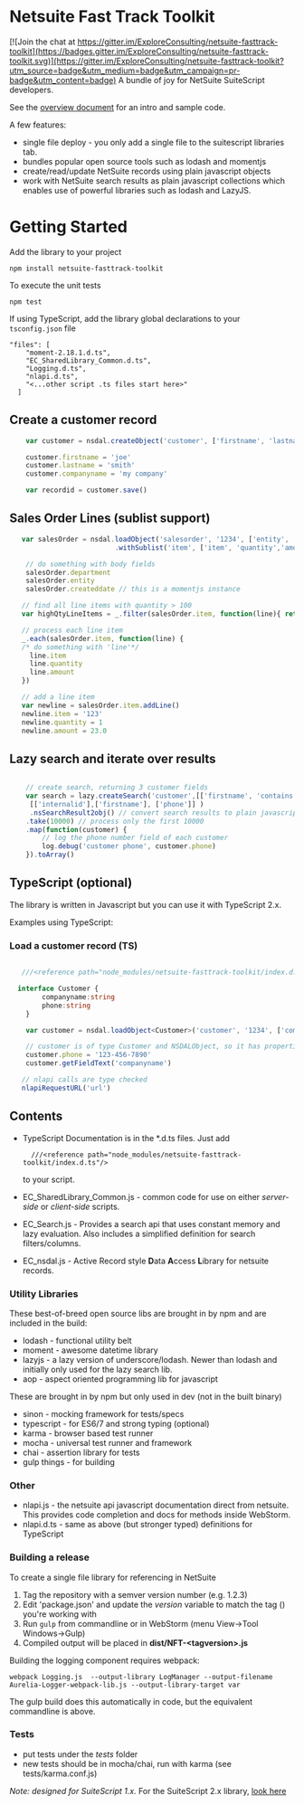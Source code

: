 Netsuite Fast Track Toolkit
=========================

[![Join the chat at https://gitter.im/ExploreConsulting/netsuite-fasttrack-toolkit](https://badges.gitter.im/ExploreConsulting/netsuite-fasttrack-toolkit.svg)](https://gitter.im/ExploreConsulting/netsuite-fasttrack-toolkit?utm_source=badge&utm_medium=badge&utm_campaign=pr-badge&utm_content=badge)
A bundle of joy for NetSuite SuiteScript developers.

See the [overview document](https://docs.google.com/document/d/13Nvv-XcH_IkLsKEEuqPba3OY2JpKkBP3iDUDMTrT_1Q) for an
intro and sample code.


A few features:
* single file deploy - you only add a single file to the suitescript libraries tab.
* bundles popular open source tools such as lodash and momentjs
* create/read/update NetSuite records using plain javascript objects
* work with NetSuite search results as plain javascript collections which enables use of powerful libraries such
as lodash and LazyJS.


# Getting Started #

Add the library to your project

    npm install netsuite-fasttrack-toolkit

To execute the unit tests

    npm test

If using TypeScript, add the library global declarations to your `tsconfig.json` file

    "files": [
        "moment-2.18.1.d.ts",
        "EC_SharedLibrary_Common.d.ts",
        "Logging.d.ts",
        "nlapi.d.ts",
        "<...other script .ts files start here>"
      ]

## Create a customer record

```javascript
    var customer = nsdal.createObject('customer', ['firstname', 'lastname', 'companyname'])

    customer.firstname = 'joe'
    customer.lastname = 'smith'
    customer.companyname = 'my company'

    var recordid = customer.save()

```


## Sales Order Lines (sublist support)

```javascript
   var salesOrder = nsdal.loadObject('salesorder', '1234', ['entity', 'department','createddate'])
                          .withSublist('item', ['item', 'quantity','amount'])

    // do something with body fields 
    salesOrder.department
    salesOrder.entity
    salesOrder.createddate // this is a momentjs instance

   // find all line items with quantity > 100
   var highQtyLineItems = _.filter(salesOrder.item, function(line){ return line.quantity > 100 })

   // process each line item
   _.each(salesOrder.item, function(line) {
   /* do something with 'line'*/
     line.item
     line.quantity
     line.amount
   })

   // add a line item
   var newline = salesOrder.item.addLine()
   newline.item = '123'
   newline.quantity = 1
   newline.amount = 23.0
```


## Lazy search and iterate over results

```javascript

    // create search, returning 3 customer fields
    var search = lazy.createSearch('customer',[['firstname', 'contains', 'joe']],
     [['internalid'],['firstname'], ['phone']] )
     .nsSearchResult2obj() // convert search results to plain javascript
    .take(10000) // process only the first 10000
    .map(function(customer) {
        // log the phone number field of each customer
        log.debug('customer phone', customer.phone)
    }).toArray()

```



## TypeScript (optional)
The library is written in Javascript but you can use it with TypeScript 2.x. 


Examples using TypeScript:

### Load a customer record (TS)


```typescript

   ///<reference path="node_modules/netsuite-fasttrack-toolkit/index.d.ts"/>

  interface Customer {
        companyname:string
        phone:string
    }

    var customer = nsdal.loadObject<Customer>('customer', '1234', ['companyname', 'phone'])

    // customer is of type Customer and NSDALObject, so it has properties and traditional nlobjRecord methods
    customer.phone = '123-456-7890'
    customer.getFieldText('companyname')

   // nlapi calls are type checked
   nlapiRequestURL('url')

```


Contents
--------

* TypeScript Documentation is in the *.d.ts files. Just add
 
        ///<reference path="node_modules/netsuite-fasttrack-toolkit/index.d.ts"/>
 
    to your script.


* EC\_SharedLibrary\_Common.js - common code for use on either _server-side_ or _client-side_ scripts.

* EC\_Search.js - Provides a search api that uses constant memory and lazy evaluation. Also includes a simplified definition for search filters/columns.

* EC_nsdal.js - Active Record style **D**ata **A**ccess **L**ibrary for netsuite records. 


### Utility Libraries ###

These best-of-breed open source libs are brought in by npm and are included in the build:

* lodash - functional utility belt
* moment - awesome datetime library
* lazyjs - a lazy version of underscore/lodash. Newer than lodash and initially only used for the lazy search lib.
* aop - aspect oriented programming lib for javascript

These are brought in by npm but only used in dev (not in the built binary)

* sinon - mocking framework for tests/specs
* typescript - for ES6/7 and strong typing (optional)
* karma - browser based test runner
* mocha - universal test runner and framework
* chai - assertion library for tests
* gulp things - for building


### Other ###

* nlapi.js - the netsuite api javascript documentation direct from netsuite. This provides code completion and docs for methods inside WebStorm.
* nlapi.d.ts - same as above (but stronger typed) definitions for TypeScript


### Building a release <a name="Building"></a>

To create a single file library for referencing in NetSuite

1. Tag the repository with a semver version number (e.g. 1.2.3)
2. Edit 'package.json' and update the _version_ variable to match the tag (<tagversion>) you're working with
3. Run `gulp` from commandline or in WebStorm (menu View->Tool Windows->Gulp)
3. Compiled output will be placed in **dist/NFT-\<tagversion\>.js**

Building the logging component requires webpack:

    webpack Logging.js  --output-library LogManager --output-filename Aurelia-Logger-webpack-lib.js --output-library-target var

The gulp build does this automatically in code, but the equivalent commandline is above.

### Tests ###
* put tests under the _tests_ folder
* new tests should be in mocha/chai, run with karma (see tests/karma.conf.js)

_Note: designed for SuiteScript 1.x._ 
For the SuiteScript 2.x library, [look here](https://github.com/ExploreConsulting/netsuite-fasttrack-toolkit-ss2)
